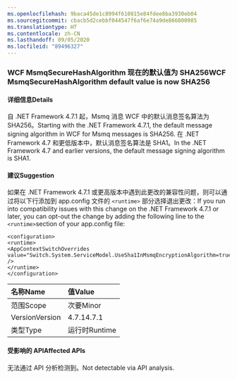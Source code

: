 ```yaml
---
ms.openlocfilehash: 9baca45de1c8994f610815e84fdee8ba3930eb04
ms.sourcegitcommit: cbacb5d2cebbf044547f6af6e74a9de866800985
ms.translationtype: HT
ms.contentlocale: zh-CN
ms.lasthandoff: 09/05/2020
ms.locfileid: "89496327"
---
```

### <a name="wcf-msmqsecurehashalgorithm-default-value-is-now-sha256"></a><span data-ttu-id="93d94-101">WCF MsmqSecureHashAlgorithm 现在的默认值为 SHA256</span><span class="sxs-lookup"><span data-stu-id="93d94-101">WCF MsmqSecureHashAlgorithm default value is now SHA256</span></span>

#### <a name="details"></a><span data-ttu-id="93d94-102">详细信息</span><span class="sxs-lookup"><span data-stu-id="93d94-102">Details</span></span>

<span data-ttu-id="93d94-103">自 .NET Framework 4.7.1 起，Msmq 消息 WCF 中的默认消息签名算法为 SHA256。</span><span class="sxs-lookup"><span data-stu-id="93d94-103">Starting with the .NET Framework 4.7.1, the default message signing algorithm in WCF for Msmq messages is SHA256.</span></span> <span data-ttu-id="93d94-104">在 .NET Framework 4.7 和更低版本中，默认消息签名算法是 SHA1。</span><span class="sxs-lookup"><span data-stu-id="93d94-104">In the .NET Framework 4.7 and earlier versions, the default message signing algorithm is SHA1.</span></span>

#### <a name="suggestion"></a><span data-ttu-id="93d94-105">建议</span><span class="sxs-lookup"><span data-stu-id="93d94-105">Suggestion</span></span>

<span data-ttu-id="93d94-106">如果在 .NET Framework 4.7.1 或更高版本中遇到此更改的兼容性问题，则可以通过将以下行添加到 app.config 文件的 <code>&lt;runtime&gt;</code> 部分选择退出更改：</span><span class="sxs-lookup"><span data-stu-id="93d94-106">If you run into compatibility issues with this change on the .NET Framework 4.7.1 or later, you can opt-out the change by adding the following line to the <code>&lt;runtime&gt;</code>section of your app.config file:</span></span><pre><code class="lang-xml">&lt;configuration&gt;&#13;&#10;&lt;runtime&gt;&#13;&#10;&lt;AppContextSwitchOverrides value=&quot;Switch.System.ServiceModel.UseSha1InMsmqEncryptionAlgorithm=true&quot; /&gt;&#13;&#10;&lt;/runtime&gt;&#13;&#10;&lt;/configuration&gt;&#13;&#10;</code></pre>

| <span data-ttu-id="93d94-107">名称</span><span class="sxs-lookup"><span data-stu-id="93d94-107">Name</span></span>    | <span data-ttu-id="93d94-108">值</span><span class="sxs-lookup"><span data-stu-id="93d94-108">Value</span></span>       |
|:--------|:------------|
| <span data-ttu-id="93d94-109">范围</span><span class="sxs-lookup"><span data-stu-id="93d94-109">Scope</span></span>   |<span data-ttu-id="93d94-110">次要</span><span class="sxs-lookup"><span data-stu-id="93d94-110">Minor</span></span>|
|<span data-ttu-id="93d94-111">Version</span><span class="sxs-lookup"><span data-stu-id="93d94-111">Version</span></span>|<span data-ttu-id="93d94-112">4.7.1</span><span class="sxs-lookup"><span data-stu-id="93d94-112">4.7.1</span></span>|
|<span data-ttu-id="93d94-113">类型</span><span class="sxs-lookup"><span data-stu-id="93d94-113">Type</span></span>|<span data-ttu-id="93d94-114">运行时</span><span class="sxs-lookup"><span data-stu-id="93d94-114">Runtime</span></span>|

#### <a name="affected-apis"></a><span data-ttu-id="93d94-115">受影响的 API</span><span class="sxs-lookup"><span data-stu-id="93d94-115">Affected APIs</span></span>

<span data-ttu-id="93d94-116">无法通过 API 分析检测到。</span><span class="sxs-lookup"><span data-stu-id="93d94-116">Not detectable via API analysis.</span></span>

<!--

#### Affected APIs

Not detectable via API analysis.

-->

